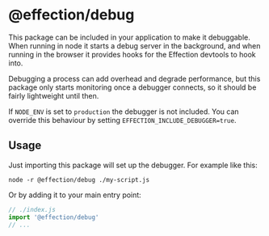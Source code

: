 # @effection/debug

This package can be included in your application to make it debuggable. When
running in node it starts a debug server in the background, and when running in
the browser it provides hooks for the Effection devtools to hook into.

Debugging a process can add overhead and degrade performance, but this package
only starts monitoring once a debugger connects, so it should be fairly
lightweight until then.

If `NODE_ENV` is set to `production` the debugger is not included. You can
override this behaviour by setting `EFFECTION_INCLUDE_DEBUGGER=true`.

## Usage

Just importing this package will set up the debugger. For example like this:

```
node -r @effection/debug ./my-script.js
```

Or by adding it to your main entry point:

``` typescript
// ./index.js
import '@effection/debug'
// ...
```
